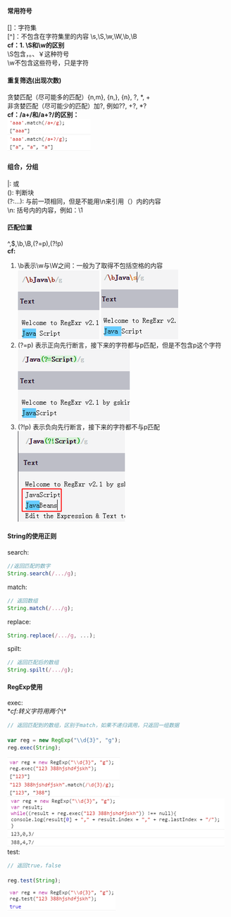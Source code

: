 #### 常用符号
[]：字符集  
[^]：不包含在字符集里的内容
\s,\S,\w,\W,\b,\B  
**cf：1. \S和\w的区别**    
\S包含，。、￥这种符号  
\w不包含这些符号，只是字符  

#### 重复筛选(出现次数)  
贪婪匹配（尽可能多的匹配）{n,m}, {n,}, {n}, ?, \*, +  
非贪婪匹配（尽可能少的匹配）加?,
例如??, +?, \*?  
**cf：/a+/和/a+?/的区别：**    
     ![Img](https://github.com/Candybunny/form/blob/master/2-1.png)  

#### 组合，分组
|:  或  
():  判断块  
(?:...): 与前一项相同，但是不能用\n来引用（）内的内容    
\n: 括号内的内容，例如：\1  

#### 匹配位置  
^,$,\b,\B,(?=p),(?!p)  
**cf:**  
1. \b表示\w与\W之间：一般为了取得不包括空格的内容  
     ![Img](https://github.com/Candybunny/form/blob/master/4-1.png) ![Img](https://github.com/Candybunny/form/blob/master/4-2.png)  
2. (?=p) 表示正向先行断言，接下来的字符都与p匹配，但是不包含p这个字符  
     ![Img](https://github.com/Candybunny/form/blob/master/4-3.png)  
3. (?!p) 表示负向先行断言，接下来的字符都不与p匹配  
     ![Img](https://github.com/Candybunny/form/blob/master/4-4.png)  

#### String的使用正则
search:  
   ```js
   //返回匹配的数字  
   String.search(/.../g);  
   ```    
match:  
   ```js
   // 返回数组  
   String.match(/.../g);  
   ```  
replace:    
   ```js  
   String.replace(/.../g, ...);  
   ```  
spilt:     
   ```js  
   // 返回匹配后的数组  
   String.spilt(/.../g);  
   ```  
#### RegExp使用  
exec:    
   **cf:转义字符用两个\\\**  
	
   ```js
   // 返回匹配到的数组，区别于match，如果不递归调用，只返回一组数据  
	
   var reg = new RegExp("\\d{3}", "g");  
   reg.exec(String);
   ```  
   ![Img](https://github.com/Candybunny/form/blob/master/6-1.png)  
   ![Img](https://github.com/Candybunny/form/blob/master/6-2.png)  
test:  

   ```js
   // 返回true，false  

   reg.test(String);  
   ```  
   ![Img](https://github.com/Candybunny/form/blob/master/6-3.png)  
